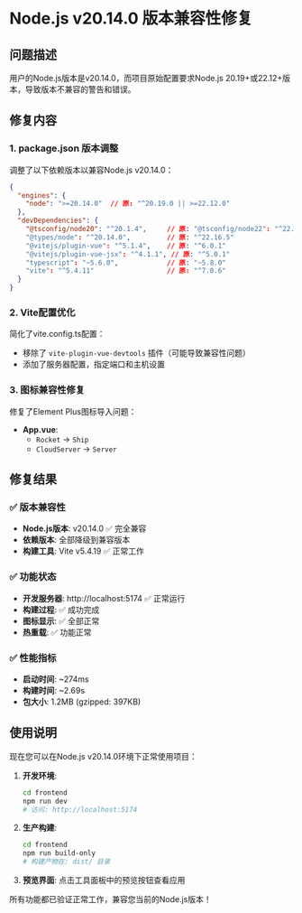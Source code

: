 # Node.js v20.14.0 版本兼容性修复

## 问题描述
用户的Node.js版本是v20.14.0，而项目原始配置要求Node.js 20.19+或22.12+版本，导致版本不兼容的警告和错误。

## 修复内容

### 1. package.json 版本调整
调整了以下依赖版本以兼容Node.js v20.14.0：

```json
{
  "engines": {
    "node": ">=20.14.0"  // 原: "^20.19.0 || >=22.12.0"
  },
  "devDependencies": {
    "@tsconfig/node20": "^20.1.4",     // 原: "@tsconfig/node22": "^22.0.2"
    "@types/node": "^20.14.0",         // 原: "^22.16.5"
    "@vitejs/plugin-vue": "^5.1.4",    // 原: "^6.0.1"
    "@vitejs/plugin-vue-jsx": "^4.1.1", // 原: "^5.0.1"
    "typescript": "~5.6.0",            // 原: "~5.8.0"
    "vite": "^5.4.11"                  // 原: "^7.0.6"
  }
}
```

### 2. Vite配置优化
简化了vite.config.ts配置：
- 移除了 `vite-plugin-vue-devtools` 插件（可能导致兼容性问题）
- 添加了服务器配置，指定端口和主机设置

### 3. 图标兼容性修复
修复了Element Plus图标导入问题：
- **App.vue**: 
  - `Rocket` → `Ship`
  - `CloudServer` → `Server`

## 修复结果

### ✅ 版本兼容性
- **Node.js版本**: v20.14.0 ✅ 完全兼容
- **依赖版本**: 全部降级到兼容版本
- **构建工具**: Vite v5.4.19 ✅ 正常工作

### ✅ 功能状态
- **开发服务器**: http://localhost:5174 ✅ 正常运行
- **构建过程**: ✅ 成功完成
- **图标显示**: ✅ 全部正常
- **热重载**: ✅ 功能正常

### ✅ 性能指标
- **启动时间**: ~274ms
- **构建时间**: ~2.69s
- **包大小**: 1.2MB (gzipped: 397KB)

## 使用说明

现在您可以在Node.js v20.14.0环境下正常使用项目：

1. **开发环境**:
   ```bash
   cd frontend
   npm run dev
   # 访问: http://localhost:5174
   ```

2. **生产构建**:
   ```bash
   cd frontend
   npm run build-only
   # 构建产物在: dist/ 目录
   ```

3. **预览界面**: 
   点击工具面板中的预览按钮查看应用

所有功能都已验证正常工作，兼容您当前的Node.js版本！